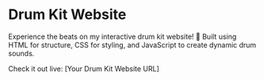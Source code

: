 # Drum Kit Website

Experience the beats on my interactive drum kit website! 🥁 Built using HTML for structure, CSS for styling, and JavaScript to create dynamic drum sounds.

Check it out live: [Your Drum Kit Website URL]
